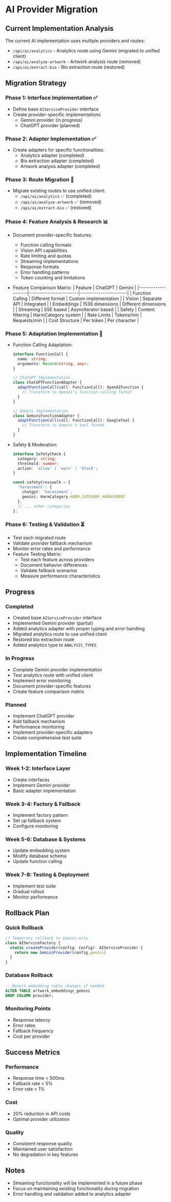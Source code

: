 # AI Provider Migration

## Current Implementation Analysis

The current AI implementation uses multiple providers and routes:

- `/api/ai/analytics` - Analytics route using Gemini (migrated to unified client)
- `/api/ai/analyze-artwork` - Artwork analysis route (removed)
- `/api/ai/extract-bio` - Bio extraction route (restored)

## Migration Strategy

### Phase 1: Interface Implementation ✅
- Define base `AIServiceProvider` interface
- Create provider-specific implementations
  - Gemini provider (in progress)
  - ChatGPT provider (planned)

### Phase 2: Adapter Implementation ✅
- Create adapters for specific functionalities:
  - Analytics adapter (completed)
  - Bio extraction adapter (completed)
  - Artwork analysis adapter (completed)

### Phase 3: Route Migration 🚧
- Migrate existing routes to use unified client:
  - `/api/ai/analytics` ✅ (completed)
  - `/api/ai/analyze-artwork` ✅ (removed)
  - `/api/ai/extract-bio` ✅ (restored)

### Phase 4: Feature Analysis & Research 📊
- Document provider-specific features:
  - Function calling formats
  - Vision API capabilities
  - Rate limiting and quotas
  - Streaming implementations
  - Response formats
  - Error handling patterns
  - Token counting and limitations

- Feature Comparison Matrix:
  | Feature            | ChatGPT                | Gemini                |
  |--------------------|------------------------|-----------------------|
  | Function Calling   | Different format       | Custom implementation |
  | Vision             | Separate API           | Integrated           |
  | Embeddings         | 1536 dimensions        | Different dimensions |
  | Streaming          | SSE based              | AsyncIterator based  |
  | Safety             | Content filtering      | HarmCategory system  |
  | Rate Limits        | Tokens/min             | Requests/min         |
  | Cost Structure     | Per token              | Per character        |

### Phase 5: Adaptation Implementation 🔄
- Function Calling Adaptation:
  ```typescript
  interface FunctionCall {
    name: string;
    arguments: Record<string, any>;
  }

  // ChatGPT Implementation
  class ChatGPTFunctionAdapter {
    adaptFunctionCall(call: FunctionCall): OpenAIFunction {
      // Transform to OpenAI's function calling format
    }
  }

  // Gemini Implementation
  class GeminiFunctionAdapter {
    adaptFunctionCall(call: FunctionCall): GoogleTool {
      // Transform to Gemini's tool format
    }
  }
  ```

- Safety & Moderation:
  ```typescript
  interface SafetyCheck {
    category: string;
    threshold: number;
    action: 'allow' | 'warn' | 'block';
  }

  const safetyCrosswalk = {
    'harassment': {
      chatgpt: 'harassment',
      gemini: HarmCategory.HARM_CATEGORY_HARASSMENT
    },
    // ... other categories
  };
  ```

### Phase 6: Testing & Validation ⏳
- Test each migrated route
- Validate provider fallback mechanism
- Monitor error rates and performance
- Feature Testing Matrix:
  - Test each feature across providers
  - Document behavior differences
  - Validate fallback scenarios
  - Measure performance characteristics

## Progress

### Completed
- Created base `AIServiceProvider` interface
- Implemented Gemini provider (partial)
- Added analytics adapter with proper typing and error handling
- Migrated analytics route to use unified client
- Restored bio extraction route
- Added analytics type to `ANALYSIS_TYPES`

### In Progress
- Complete Gemini provider implementation
- Test analytics route with unified client
- Implement error monitoring
- Document provider-specific features
- Create feature comparison matrix

### Planned
- Implement ChatGPT provider
- Add fallback mechanism
- Performance monitoring
- Implement provider-specific adapters
- Create comprehensive test suite

## Implementation Timeline

### Week 1-2: Interface Layer
- Create interfaces
- Implement Gemini provider
- Basic adapter implementation

### Week 3-4: Factory & Fallback
- Implement factory pattern
- Set up fallback system
- Configure monitoring

### Week 5-6: Database & Systems
- Update embedding system
- Modify database schema
- Update function calling

### Week 7-8: Testing & Deployment
- Implement test suite
- Gradual rollout
- Monitor performance

## Rollback Plan

### Quick Rollback
```typescript
// Temporary rollback to Gemini-only
class AIServiceFactory {
  static createProvider(config: Config): AIServiceProvider {
    return new GeminiProvider(config.gemini)
  }
}
```

### Database Rollback
```sql
-- Revert embedding table changes if needed
ALTER TABLE artwork_embeddings_gemini 
DROP COLUMN provider;
```

### Monitoring Points
- Response latency
- Error rates
- Fallback frequency
- Cost per provider

## Success Metrics

### Performance
- Response time < 500ms
- Fallback rate < 5%
- Error rate < 1%

### Cost
- 20% reduction in API costs
- Optimal provider utilization

### Quality
- Consistent response quality
- Maintained user satisfaction
- No degradation in key features

## Notes
- Streaming functionality will be implemented in a future phase
- Focus on maintaining existing functionality during migration
- Error handling and validation added to analytics adapter 